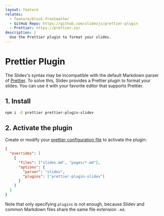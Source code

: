```yaml
---
layout: feature
relates:
  - feature/block-frontmatter
  - GitHub Repo: https://github.com/slidevjs/prettier-plugin
  - Prettier: https://prettier.io/
description: |
  Use the Prettier plugin to format your slides.
---
```


# Prettier Plugin

The Slidev's syntax may be incompatible with the default Markdown parser of [Prettier](https://prettier.io/). To solve this, Slidev provides a Prettier plugin to format your slides. You can use it with your favorite editor that supports Prettier.

## 1. Install

```bash
npm i -D prettier prettier-plugin-slidev
```

## 2. Activate the plugin

Create or modify your [prettier configuration file](https://prettier.io/docs/en/configuration) to activate the plugin:

```json
{
  "overrides": [
    {
      "files": ["slides.md", "pages/*.md"],
      "options": {
        "parser": "slidev",
        "plugins": ["prettier-plugin-slidev"]
      }
    }
  ]
}
```

Note that only specifying `plugins` is not enough, because Slidev and common Markdown files share the same file extension `.md`.
